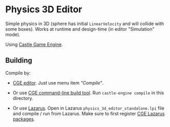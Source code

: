 # Physics 3D Editor

Simple physics in 3D (sphere has initial `LinearVelocity` and will collide with some boxes). Works at runtime and design-time (in editor "Simulation" mode).

Using [Castle Game Engine](https://castle-engine.io/).

## Building

Compile by:

- [CGE editor](https://castle-engine.io/manual_editor.php). Just use menu item _"Compile"_.

- Or use [CGE command-line build tool](https://castle-engine.io/build_tool). Run `castle-engine compile` in this directory.

- Or use [Lazarus](https://www.lazarus-ide.org/). Open in Lazarus `physics_3d_editor_standalone.lpi` file and compile / run from Lazarus. Make sure to first register [CGE Lazarus packages](https://castle-engine.io/documentation.php).
